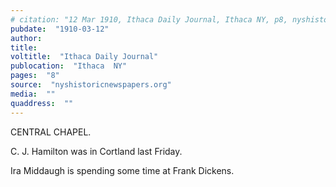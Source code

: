 ```yaml
---
# citation: "12 Mar 1910, Ithaca Daily Journal, Ithaca NY, p8, nyshistoricnewspapers.org."
pubdate:  "1910-03-12"
author: 
title: 
voltitle:  "Ithaca Daily Journal"
publocation:  "Ithaca  NY"
pages:  "8"
source:  "nyshistoricnewspapers.org"
media:  ""
quaddress:  ""
---
```

CENTRAL CHAPEL. 

C. J. Hamilton was in Cortland last Friday. 

Ira Middaugh is spending some time at Frank Dickens.

